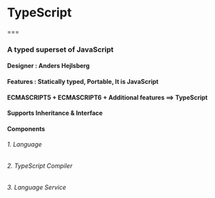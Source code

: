 # TypeScript
===
### A typed superset of JavaScript
#### Designer : Anders Hejlsberg
#### Features : Statically typed, Portable, It is JavaScript

#### ECMASCRIPT5 + ECMASCRIPT6 + Additional features ==> TypeScript

#### Supports Inheritance & Interface

#### Components
###### 1.	Language
###### 2.	TypeScript Compiler
###### 3.	Language Service

 
